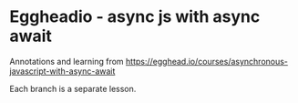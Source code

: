 # Eggheadio - async js with async await

Annotations and learning from https://egghead.io/courses/asynchronous-javascript-with-async-await

Each branch is a separate lesson.
